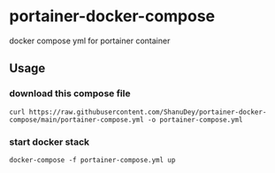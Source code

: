 # portainer-docker-compose
docker compose yml for portainer container

## Usage
### download this compose file
`curl https://raw.githubusercontent.com/ShanuDey/portainer-docker-compose/main/portainer-compose.yml -o portainer-compose.yml`
### start docker stack

`docker-compose -f portainer-compose.yml up`
